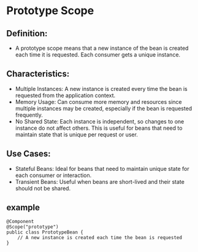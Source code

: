 # Prototype Scope
## Definition:

* A prototype scope means that a new instance of the bean is created each time it is requested. Each consumer gets a unique instance.
## Characteristics:

* Multiple Instances: A new instance is created every time the bean is requested from the application context.
* Memory Usage: Can consume more memory and resources since multiple instances may be created, especially if the bean is requested frequently.
* No Shared State: Each instance is independent, so changes to one instance do not affect others. This is useful for beans that need to maintain state that is unique per request or user.
## Use Cases:
* Stateful Beans: Ideal for beans that need to maintain unique state for each consumer or interaction.
* Transient Beans: Useful when beans are short-lived and their state should not be shared.
## example
```
@Component
@Scope("prototype")
public class PrototypeBean {
    // A new instance is created each time the bean is requested
}
```

